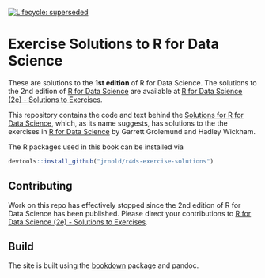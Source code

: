 [![Lifecycle: superseded](https://img.shields.io/badge/lifecycle-superseded-blue.svg)](https://lifecycle.r-lib.org/articles/stages.html#superseded)

# Exercise Solutions to R for Data Science

These are solutions to the **1st edition** of R for Data Science. The solutions to the 2nd edition of [R for Data Science](https://r4ds.hadley.nz/) are available at [R for Data Science (2e) - Solutions to Exercises](https://mine-cetinkaya-rundel.github.io/r4ds-solutions/).

This repository contains the code and text behind the [Solutions for R for Data Science](https://jrnold.github.io/r4ds-exercise-solutions/), which, as its name suggests, has solutions to the the exercises in [R for Data Science](https://r4ds.had.co.nz/) by Garrett Grolemund and Hadley Wickham.

The R packages used in this book can be installed via
```r
devtools::install_github("jrnold/r4ds-exercise-solutions")
```

## Contributing

Work on this repo has effectively stopped since the 2nd edition of R for Data Science has been published. Please direct your contributions to [R for Data Science (2e) - Solutions to Exercises](https://mine-cetinkaya-rundel.github.io/r4ds-solutions/).

## Build

The site is built using the [bookdown](https://bookdown.org/yihui/bookdown/) package and pandoc.
